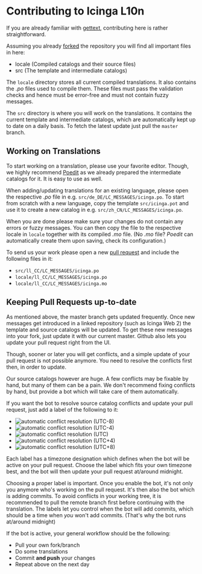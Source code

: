 # Contributing to Icinga L10n

If you are already familiar with [gettext](https://www.gnu.org/software/gettext/manual/gettext.html#Why),
contributing here is rather straightforward.

Assuming you already [forked](https://help.github.com/en/github/getting-started-with-github/fork-a-repo)
the repository you will find all important files in here:

* locale (Compiled catalogs and their source files)
* src (The template and intermediate catalogs)

The `locale` directory stores all current compiled translations. It also contains the
*.po* files used to compile them. These files must pass the validation checks and hence
must be error-free and must not contain fuzzy messages.

The `src` directory is where you will work on the translations. It contains the current
template and intermediate catalogs, which are automatically kept up to date on a daily
basis. To fetch the latest update just pull the `master` branch.

## Working on Translations

To start working on a translation, please use your favorite editor. Though, we highly
recommend [Poedit](https://poedit.net/) as we already prepared the intermediate catalogs
for it. It is easy to use as well.

When adding/updating translations for an existing language, please open the respective
*.po* file in e.g. `src/de_DE/LC_MESSAGES/icinga.po`. To start from scratch with a new
language, copy the template `src/icinga.pot` and use it to create a new catalog in e.g.
`src/zh_CN/LC_MESSAGES/icinga.po`.

When you are done please make sure your changes do not contain any errors or fuzzy
messages. You can then copy the file to the respective locale in `locale` together with
its compiled *.mo* file. (No *.mo* file? *Poedit* can automatically create them upon
saving, check its configuration.)

To send us your work please open a new [pull request](https://help.github.com/en/github/collaborating-with-issues-and-pull-requests/creating-a-pull-request)
and include the following files in it:

* `src/ll_CC/LC_MESSAGES/icinga.po`
* `locale/ll_CC/LC_MESSAGES/icinga.po`
* `locale/ll_CC/LC_MESSAGES/icinga.mo`

## Keeping Pull Requests up-to-date

As mentioned above, the master branch gets updated frequently. Once new messages get
introduced in a linked repository (such as Icinga Web 2) the template and source catalogs
will be updated. To get these new messages into your fork, just update it with our current
master. Github also lets you update your pull request right from the UI.

Though, sooner or later you will get conflicts, and a simple update of your pull request
is not possible anymore. You need to resolve the conflicts first then, in order to update.

Our source catalogs however are huge. A few conflicts may be fixable by hand, but many of
them can be a pain. We don't recommend fixing conflicts by hand, but provide a bot which
will take care of them automatically.

If you want the bot to resolve source catalog conflicts and update your pull request,
just add a label of the following to it:

* ![automatic conflict resolution (UTC-8)](https://img.shields.io/badge/-automatic%20conflict%20resolution%20(UTC--8)-1808a8)
* ![automatic conflict resolution (UTC-4)](https://img.shields.io/badge/-automatic%20conflict%20resolution%20(UTC--4)-1808a8)
* ![automatic conflict resolution (UTC)](https://img.shields.io/badge/-automatic%20conflict%20resolution%20(UTC)-1808a8)
* ![automatic conflict resolution (UTC+4)](https://img.shields.io/badge/-automatic%20conflict%20resolution%20(UTC%2B4)-1808a8)
* ![automatic conflict resolution (UTC+8)](https://img.shields.io/badge/-automatic%20conflict%20resolution%20(UTC%2B8)-1808a8)

Each label has a timezone designation which defines when the bot will be active on your
pull request. Choose the label which fits your own timezone best, and the bot will then
update your pull request at/around midnight.

Choosing a proper label is important. Once you enable the bot, it's not only you anymore
who's working on the pull request. It's then also the bot which is adding commits. To
avoid conflicts in your working tree, it is recommended to pull the remote branch first
before continuing with the translation. The labels let you control when the bot will add
commits, which should be a time when *you* won't add commits. (That's why the bot runs
at/around midnight)

If the bot is active, your general workflow should be the following:

* Pull your own fork/branch
* Do some translations
* Commit **and push** your changes
* Repeat above on the next day